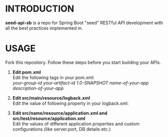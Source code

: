 # INTRODUCTION
__seed-api-sb__ is a repo for Spring Boot "seed" RESTful API development with all the best practices implemented in.

# USAGE
Fork this repository.
Follow these steps before you start building your APIs.

1. __Edit pom.xml__<br/>
Edit the following tags in your pom.xml: <br/>
	<groupId> _your-group-id_ </groupId>
	<artifactId> _your-artifact-id_ </artifactId>
	<version> _1.0-SNAPSHOT_ </version>
	<name> _name-of-your-app_ </name>
	<description> _description-of-your-app_ </description>

2. __Edit src/main/resource/logback.xml__<br/>
Edit the value of following property in your logback.xml: <br/>
    <property name="APP_NAME" value= " _name-of-your-app_ " />

3. __Edit src/name/resource/application.xml and src/test/resource/application.xml__<br/>
Edit the values of different application properties and custom configurations (like server.port, DB details etc.) <br/>